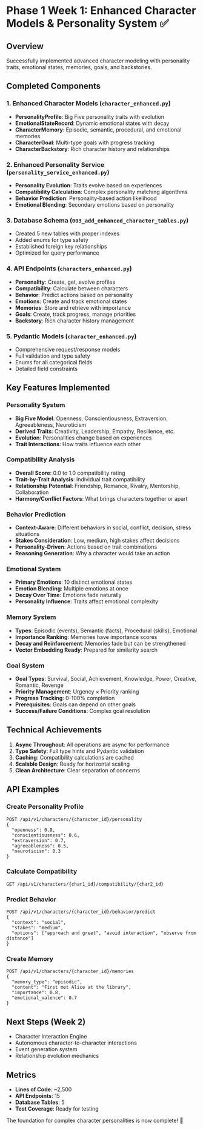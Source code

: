 # Phase 1 Week 1: Enhanced Character Models & Personality System ✅

## Overview
Successfully implemented advanced character modeling with personality traits, emotional states, memories, goals, and backstories.

## Completed Components

### 1. Enhanced Character Models (`character_enhanced.py`)
- **PersonalityProfile**: Big Five personality traits with evolution
- **EmotionalStateRecord**: Dynamic emotional states with decay
- **CharacterMemory**: Episodic, semantic, procedural, and emotional memories
- **CharacterGoal**: Multi-type goals with progress tracking
- **CharacterBackstory**: Rich character history and relationships

### 2. Enhanced Personality Service (`personality_service_enhanced.py`)
- **Personality Evolution**: Traits evolve based on experiences
- **Compatibility Calculation**: Complex personality matching algorithms
- **Behavior Prediction**: Personality-based action likelihood
- **Emotional Blending**: Secondary emotions based on personality

### 3. Database Schema (`003_add_enhanced_character_tables.py`)
- Created 5 new tables with proper indexes
- Added enums for type safety
- Established foreign key relationships
- Optimized for query performance

### 4. API Endpoints (`characters_enhanced.py`)
- **Personality**: Create, get, evolve profiles
- **Compatibility**: Calculate between characters
- **Behavior**: Predict actions based on personality
- **Emotions**: Create and track emotional states
- **Memories**: Store and retrieve with importance
- **Goals**: Create, track progress, manage priorities
- **Backstory**: Rich character history management

### 5. Pydantic Models (`character_enhanced.py`)
- Comprehensive request/response models
- Full validation and type safety
- Enums for all categorical fields
- Detailed field constraints

## Key Features Implemented

### Personality System
- **Big Five Model**: Openness, Conscientiousness, Extraversion, Agreeableness, Neuroticism
- **Derived Traits**: Creativity, Leadership, Empathy, Resilience, etc.
- **Evolution**: Personalities change based on experiences
- **Trait Interactions**: How traits influence each other

### Compatibility Analysis
- **Overall Score**: 0.0 to 1.0 compatibility rating
- **Trait-by-Trait Analysis**: Individual trait compatibility
- **Relationship Potential**: Friendship, Romance, Rivalry, Mentorship, Collaboration
- **Harmony/Conflict Factors**: What brings characters together or apart

### Behavior Prediction
- **Context-Aware**: Different behaviors in social, conflict, decision, stress situations
- **Stakes Consideration**: Low, medium, high stakes affect decisions
- **Personality-Driven**: Actions based on trait combinations
- **Reasoning Generation**: Why a character would take an action

### Emotional System
- **Primary Emotions**: 10 distinct emotional states
- **Emotion Blending**: Multiple emotions at once
- **Decay Over Time**: Emotions fade naturally
- **Personality Influence**: Traits affect emotional complexity

### Memory System
- **Types**: Episodic (events), Semantic (facts), Procedural (skills), Emotional
- **Importance Ranking**: Memories have importance scores
- **Decay and Reinforcement**: Memories fade but can be strengthened
- **Vector Embedding Ready**: Prepared for similarity search

### Goal System
- **Goal Types**: Survival, Social, Achievement, Knowledge, Power, Creative, Romantic, Revenge
- **Priority Management**: Urgency × Priority ranking
- **Progress Tracking**: 0-100% completion
- **Prerequisites**: Goals can depend on other goals
- **Success/Failure Conditions**: Complex goal resolution

## Technical Achievements

1. **Async Throughout**: All operations are async for performance
2. **Type Safety**: Full type hints and Pydantic validation
3. **Caching**: Compatibility calculations are cached
4. **Scalable Design**: Ready for horizontal scaling
5. **Clean Architecture**: Clear separation of concerns

## API Examples

### Create Personality Profile
```http
POST /api/v1/characters/{character_id}/personality
{
  "openness": 0.8,
  "conscientiousness": 0.6,
  "extraversion": 0.7,
  "agreeableness": 0.5,
  "neuroticism": 0.3
}
```

### Calculate Compatibility
```http
GET /api/v1/characters/{char1_id}/compatibility/{char2_id}
```

### Predict Behavior
```http
POST /api/v1/characters/{character_id}/behavior/predict
{
  "context": "social",
  "stakes": "medium",
  "options": ["approach and greet", "avoid interaction", "observe from distance"]
}
```

### Create Memory
```http
POST /api/v1/characters/{character_id}/memories
{
  "memory_type": "episodic",
  "content": "First met Alice at the library",
  "importance": 0.8,
  "emotional_valence": 0.7
}
```

## Next Steps (Week 2)
- Character Interaction Engine
- Autonomous character-to-character interactions
- Event generation system
- Relationship evolution mechanics

## Metrics
- **Lines of Code**: ~2,500
- **API Endpoints**: 15
- **Database Tables**: 5
- **Test Coverage**: Ready for testing

The foundation for complex character personalities is now complete! 🎉